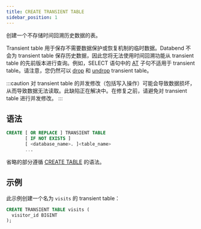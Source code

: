 ```yaml
---
title: CREATE TRANSIENT TABLE
sidebar_position: 1
---
```


创建一个不存储时间回溯历史数据的表。

Transient table 用于保存不需要数据保护或恢复机制的临时数据。Databend 不会为 transient table 保存历史数据，因此您将无法使用时间回溯功能从 transient table 的先前版本进行查询。例如，SELECT 语句中的 [AT](./../../20-query-syntax/03-query-at.md) 子句不适用于 transient table。请注意，您仍然可以 [drop](./../../20-ddl-drop-table.md) 和 [undrop](./../../21-ddl-undrop-table.md) transient table。

:::caution
对 transient table 的并发修改（包括写入操作）可能会导致数据损坏，从而导致数据无法读取。此缺陷正在解决中。在修复之前，请避免对 transient table 进行并发修改。
:::

## 语法

```sql
CREATE [ OR REPLACE ] TRANSIENT TABLE 
       [ IF NOT EXISTS ] 
       [ <database_name>. ]<table_name>
       ...
```

省略的部分遵循 [CREATE TABLE](10-ddl-create-table.md) 的语法。

## 示例

此示例创建一个名为 `visits` 的 transient table：

```sql
CREATE TRANSIENT TABLE visits (
  visitor_id BIGINT
);
```